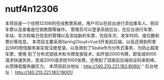 # nutf4n12306
本项目是一个仿照12306的在线售票系统，用户可以在前台进行添加乘车人、购买车票以及查看座位销售图等操作。 管理员可以登录系统后台，在后台进行车票、车站、车次和每日信息的管理以及添加新的车票，包括车次、发车时间、座位数和票价等信息。 本项目主要采用SpringCloud+Vue3开发前后端，以及还用到阿里云SMS短信服务来实现注册登录。以及用到了Seata作为分布式事务，为防止超卖车票，使用 到了分布式锁技术和令牌发放技术，如开放2000令牌，即变成8000请求快速失败，变成2000请求抢1000张票。还用到了双层前后端验证码来削峰，从而降低服务器压力。 本项目前台地址：http://140.210.221.183:8080/ " 后台地址： http://140.210.221.183:19001/
